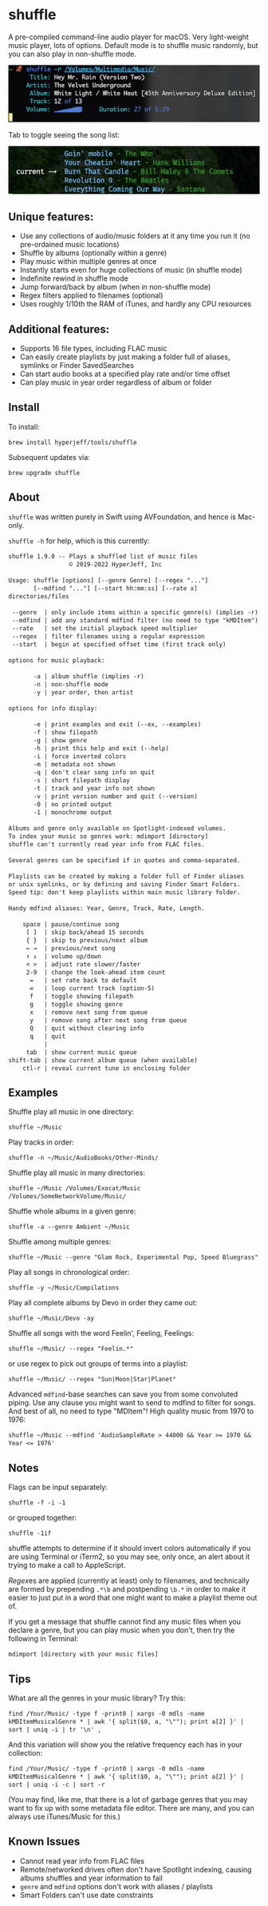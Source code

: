 shuffle
=======
A pre-compiled command-line audio player for macOS.
Very light-weight music player, lots of options.
Default mode is to shuffle music randomly,
but you can also play in non-shuffle mode.

![in action](https://github.com/hyperjeff/shuffle/blob/master/screen3.png)

Tab to toggle seeing the song list:

![in action](https://github.com/hyperjeff/shuffle/blob/master/screen2.png)

## Unique features:
- Use any collections of audio/music folders at it any time you run it (no pre-ordained music locations)
- Shuffle by albums (optionally within a genre)
- Play music within multiple genres at once
- Instantly starts even for huge collections of music (in shuffle mode)
- Indefinite rewind in shuffle mode
- Jump forward/back by album (when in non-shuffle mode)
- Regex filters applied to filenames (optional)
- Uses roughly 1/10th the RAM of iTunes, and hardly any CPU resources

## Additional features:
- Supports 16 file types, including FLAC music
- Can easily create playlists by just making a folder full of aliases, symlinks or Finder SavedSearches
- Can start audio books at a specified play rate and/or time offset
- Can play music in year order regardless of album or folder

## Install
To install:
```
brew install hyperjeff/tools/shuffle
```

Subsequent updates via:
```
brew upgrade shuffle
```

## About
`shuffle` was written purely in Swift using AVFoundation, and hence is Mac-only.

`shuffle -h` for help, which is this currently:

```
shuffle 1.9.0 -- Plays a shuffled list of music files
                 © 2019-2022 HyperJeff, Inc

Usage: shuffle [options] [--genre Genre] [--regex "..."]
       [--mdfind "..."] [--start hh:mm:ss] [--rate x] directories/files

 --genre  | only include items within a specific genre(s) (implies -r)
 --mdfind | add any standard mdfind filter (no need to type "kMDItem")
 --rate   | set the initial playback speed multiplier
 --regex  | filter filenames using a regular expression
 --start  | begin at specified offset time (first track only)

options for music playback:

       -a | album shuffle (implies -r)
       -n | non-shuffle mode
       -y | year order, then artist

options for info display:

       -e | print examples and exit (--ex, --examples)
       -f | show filepath
       -g | show genre
       -h | print this help and exit (--help)
       -i | force inverted colors
       -m | metadata not shown
       -q | don't clear song info on quit
       -s | short filepath display
       -t | track and year info not shown
       -v | print version number and quit (--version)
       -0 | no printed output
       -1 | monochrome output

Albums and genre only available on Spotlight-indexed volumes.
To index your music so genres work: mdimport [directory]
shuffle can't currently read year info from FLAC files.

Several genres can be specified if in quotes and comma-separated.

Playlists can be created by making a folder full of Finder aliases
or unix symlinks, or by defining and saving Finder Smart Folders.
Speed tip: don't keep playlists within main music library folder.

Handy mdfind aliases: Year, Genre, Track, Rate, Length.

    space | pause/continue song
     [ ]  | skip back/ahead 15 seconds
     { }  | skip to previous/next album
     ← →  | previous/next song
     ↑ ↓  | volume up/down
     < >  | adjust rate slower/faster
     2-9  | change the look-ahead item count
      =   | set rate back to default
      ∞   | loop current track (option-5)
      f   | toggle showing filepath
      g   | toggle showing genre
      x   | remove next song from queue
      y   | remove song after next song from queue
      Q   | quit without clearing info
      q   | quit
          |
     tab  | show current music queue
shift-tab | show current album queue (when available)
    ctl-r | reveal current tune in enclosing folder
```

## Examples
Shuffle play all music in one directory:
```
shuffle ~/Music
```

Play tracks in order:
```
shuffle -n ~/Music/AudioBooks/Other-Minds/
```

Shuffle play all music in many directories:
```
shuffle ~/Music /Volumes/Exocat/Music /Volumes/SomeNetworkVolume/Music/
```

Shuffle whole albums in a given genre:
```
shuffle -a --genre Ambient ~/Music
```

Shuffle among multiple genres:
```
shuffle ~/Music --genre "Glam Rock, Experimental Pop, Speed Bluegrass"
```

Play all songs in chronological order:
```
shuffle -y ~/Music/Compilations
```

Play all complete albums by Devo in order they came out:
```
shuffle ~/Music/Devo -ay
```

Shuffle all songs with the word Feelin', Feeling, Feelings:
```
shuffle ~/Music/ --regex "Feelin.*"
```
or use regex to pick out groups of terms into a playlist:
```
shuffle ~/Music/ --regex "Sun|Moon|Star|Planet"
```

Advanced `mdfind`-base searches can save you from some convoluted piping.
Use any clause you might want to send to mdfind to filter for songs.
And best of all, no need to type "MDItem"!
High quality music from 1970 to 1976:
```
shuffle ~/Music --mdfind 'AudioSampleRate > 44000 && Year >= 1970 && Year <= 1976'
```


## Notes
Flags can be input separately:
```
shuffle -f -i -1
```
or grouped together:
```
shuffle -1if
```

shuffle attempts to determine if it should invert colors automatically if you are using Terminal or iTerm2, so you may see, only once, an alert about it trying to make a call to AppleScript.

*Regex*es are applied (currently at least) only to filenames, and technically are formed by prepending `.*\b` and postpending `\b.*` in order to make it easier to just put in a word that one might want to make a playlist theme out of.

If you get a message that shuffle cannot find any music files when you declare a genre, but you can play music when you don't, then try the following in Terminal:
```
mdimport [directory with your music files]
```

## Tips
What are all the genres in your music library? Try this:
```
find /Your/Music/ -type f -print0 | xargs -0 mdls -name kMDItemMusicalGenre * | awk '{ split($0, a, "\""); print a[2] }' | sort | uniq -i | tr '\n' ,
```
And this variation will show you the relative frequency each has in your collection:
```
find /Your/Music/ -type f -print0 | xargs -0 mdls -name kMDItemMusicalGenre * | awk '{ split($0, a, "\""); print a[2] }' | sort | uniq -i -c | sort -r
```
(You may find, like me, that there is a lot of garbage genres that you may want to fix up with some metadata file editor. There are many, and you can always use iTunes/Music for this.)


## Known Issues
- Cannot read year info from FLAC files
- Remote/networked drives often don't have Spotlight indexing, causing albums shuffles and year information to fail
- `genre` and `mdfind` options don't work with aliases / playlists
- Smart Folders can't use date constraints
